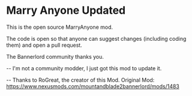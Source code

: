 # Marry Anyone Updated

This is the open source MarryAnyone mod.

The code is open so that anyone can suggest changes (including coding them) and open a pull request.

The Bannerlord community thanks you.

--
I'm not a community modder, I just got this mod to update it.

--
Thanks to RoGreat, the creator of this Mod.
Original Mod:
https://www.nexusmods.com/mountandblade2bannerlord/mods/1483